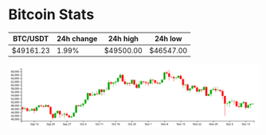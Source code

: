 # Bitcoin Stats

BTC/USDT|24h change|24h high|24h low|
|---|---|---|---|
|$49161.23|1.99%|$49500.00|$46547.00|

<img src="./chart.svg">
